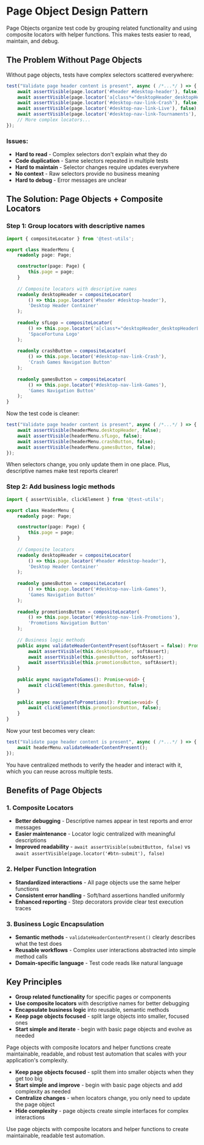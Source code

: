 # Page Object Design Pattern

Page Objects organize test code by grouping related functionality and using composite locators with helper functions. This makes tests easier to read, maintain, and debug.

## The Problem Without Page Objects

Without page objects, tests have complex selectors scattered everywhere:

```typescript
test("Validate page header content is present", async ( /*...*/ ) => {
    await assertVisible(page.locator('#header #desktop-header'), false);
    await assertVisible(page.locator('a[class*="desktopHeader_desktopHeaderLogoContainer_"]'), false);
    await assertVisible(page.locator('#desktop-nav-link-Crash'), false);
    await assertVisible(page.locator('#desktop-nav-link-Live'), false);
    await assertVisible(page.locator('#desktop-nav-link-Tournaments'), false);
    // More complex locators...
});
```

### Issues:
* **Hard to read** - Complex selectors don't explain what they do
* **Code duplication** - Same selectors repeated in multiple tests
* **Hard to maintain** - Selector changes require updates everywhere
* **No context** - Raw selectors provide no business meaning
* **Hard to debug** - Error messages are unclear

## The Solution: Page Objects + Composite Locators

### Step 1: Group locators with descriptive names

```typescript
import { compositeLocator } from '@test-utils';

export class HeaderMenu {
    readonly page: Page;

    constructor(page: Page) {
        this.page = page;
    }
    
    // Composite locators with descriptive names
    readonly desktopHeader = compositeLocator(
        () => this.page.locator('#header #desktop-header'),
        'Desktop Header Container'
    );
    
    readonly sfLogo = compositeLocator(
        () => this.page.locator('a[class*="desktopHeader_desktopHeaderLogoContainer_"]'),
        'SpaceFortuna Logo'
    );
    
    readonly crashButton = compositeLocator(
        () => this.page.locator('#desktop-nav-link-Crash'),
        'Crash Games Navigation Button'
    );
    
    readonly gamesButton = compositeLocator(
        () => this.page.locator('#desktop-nav-link-Games'),
        'Games Navigation Button'
    );
}
```

Now the test code is cleaner:

```typescript
test("Validate page header content is present", async ( /*...*/ ) => {
    await assertVisible(headerMenu.desktopHeader, false);
    await assertVisible(headerMenu.sfLogo, false);
    await assertVisible(headerMenu.crashButton, false);
    await assertVisible(headerMenu.gamesButton, false);
});
```

When selectors change, you only update them in one place. Plus, descriptive names make test reports clearer!

### Step 2: Add business logic methods

```typescript
import { assertVisible, clickElement } from '@test-utils';

export class HeaderMenu {
    readonly page: Page;

    constructor(page: Page) {
        this.page = page;
    }
    
    // Composite locators
    readonly desktopHeader = compositeLocator(
        () => this.page.locator('#header #desktop-header'),
        'Desktop Header Container'
    );
    
    readonly gamesButton = compositeLocator(
        () => this.page.locator('#desktop-nav-link-Games'),
        'Games Navigation Button'
    );
    
    readonly promotionsButton = compositeLocator(
        () => this.page.locator('#desktop-nav-link-Promotions'),
        'Promotions Navigation Button'
    );
    
    // Business logic methods
    public async validateHeaderContentPresent(softAssert = false): Promise<void> {
        await assertVisible(this.desktopHeader, softAssert);
        await assertVisible(this.gamesButton, softAssert);
        await assertVisible(this.promotionsButton, softAssert);
    }
    
    public async navigateToGames(): Promise<void> {
        await clickElement(this.gamesButton, false);
    }
    
    public async navigateToPromotions(): Promise<void> {
        await clickElement(this.promotionsButton, false);
    }
}
```

Now your test becomes very clean:

```typescript
test("Validate page header content is present", async ( /*...*/ ) => {
    await headerMenu.validateHeaderContentPresent();
});
```

You have centralized methods to verify the header and interact with it, which you can reuse across multiple tests.

## Benefits of Page Objects

### 1. Composite Locators
- **Better debugging** - Descriptive names appear in test reports and error messages
- **Easier maintenance** - Locator logic centralized with meaningful descriptions
- **Improved readability** - `await assertVisible(submitButton, false)` vs `await assertVisible(page.locator('#btn-submit'), false)`

### 2. Helper Function Integration
- **Standardized interactions** - All page objects use the same helper functions
- **Consistent error handling** - Soft/hard assertions handled uniformly
- **Enhanced reporting** - Step decorators provide clear test execution traces

### 3. Business Logic Encapsulation
- **Semantic methods** - `validateHeaderContentPresent()` clearly describes what the test does
- **Reusable workflows** - Complex user interactions abstracted into simple method calls
- **Domain-specific language** - Test code reads like natural language

## Key Principles

- **Group related functionality** for specific pages or components
- **Use composite locators** with descriptive names for better debugging
- **Encapsulate business logic** into reusable, semantic methods
- **Keep page objects focused** - split large objects into smaller, focused ones
- **Start simple and iterate** - begin with basic page objects and evolve as needed

Page objects with composite locators and helper functions create maintainable, readable, and robust test automation that scales with your application's complexity.

* **Keep page objects focused** - split them into smaller objects when they get too big
* **Start simple and improve** - begin with basic page objects and add complexity as needed
* **Centralize changes** - when locators change, you only need to update the page object
* **Hide complexity** - page objects create simple interfaces for complex interactions

Use page objects with composite locators and helper functions to create maintainable, readable test automation.
